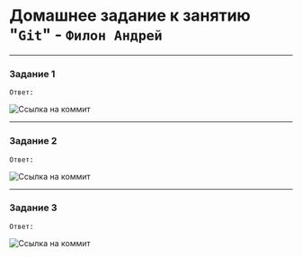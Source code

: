 # Домашнее задание к занятию "`Git`" - `Филон Андрей`

---

### Задание 1

`Ответ:`

![Ссылка на коммит](https://github.com/netology-code/sys-pattern-homework/compare/main...AndreyFilon:8.1:main)

---

### Задание 2

`Ответ:`

![Ссылка на коммит](https://github.com/netology-code/sys-pattern-homework/commit/6c7229aed8fbdbc55c70315efa3f5762617a43e8)

---

### Задание 3

`Ответ:`

![Ссылка на коммит]()

